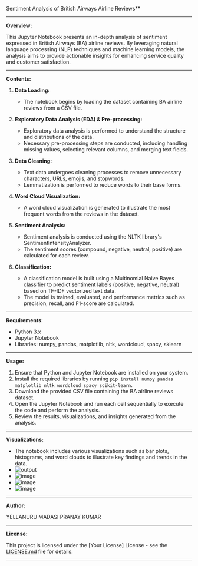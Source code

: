 Sentiment Analysis of British Airways Airline Reviews**

---

**Overview:**

This Jupyter Notebook presents an in-depth analysis of sentiment expressed in British Airways (BA) airline reviews. By leveraging natural language processing (NLP) techniques and machine learning models, the analysis aims to provide actionable insights for enhancing service quality and customer satisfaction.

---

**Contents:**

1. **Data Loading:** 
   - The notebook begins by loading the dataset containing BA airline reviews from a CSV file.

2. **Exploratory Data Analysis (EDA) & Pre-processing:** 
   - Exploratory data analysis is performed to understand the structure and distributions of the data.
   - Necessary pre-processing steps are conducted, including handling missing values, selecting relevant columns, and merging text fields.

3. **Data Cleaning:** 
   - Text data undergoes cleaning processes to remove unnecessary characters, URLs, emojis, and stopwords.
   - Lemmatization is performed to reduce words to their base forms.

4. **Word Cloud Visualization:** 
   - A word cloud visualization is generated to illustrate the most frequent words from the reviews in the dataset.

5. **Sentiment Analysis:** 
   - Sentiment analysis is conducted using the NLTK library's SentimentIntensityAnalyzer.
   - The sentiment scores (compound, negative, neutral, positive) are calculated for each review.

6. **Classification:** 
   - A classification model is built using a Multinomial Naive Bayes classifier to predict sentiment labels (positive, negative, neutral) based on TF-IDF vectorized text data.
   - The model is trained, evaluated, and performance metrics such as precision, recall, and F1-score are calculated.

---

**Requirements:**

- Python 3.x
- Jupyter Notebook
- Libraries: numpy, pandas, matplotlib, nltk, wordcloud, spacy, sklearn

---

**Usage:**

1. Ensure that Python and Jupyter Notebook are installed on your system.
2. Install the required libraries by running `pip install numpy pandas matplotlib nltk wordcloud spacy scikit-learn`.
3. Download the provided CSV file containing the BA airline reviews dataset.
4. Open the Jupyter Notebook and run each cell sequentially to execute the code and perform the analysis.
5. Review the results, visualizations, and insights generated from the analysis.

---

**Visualizations:**

- The notebook includes various visualizations such as bar plots, histograms, and word clouds to illustrate key findings and trends in the data.
- ![output](https://github.com/Pranaykumar30/British-Airways-Review-analysis/assets/141347187/9bb3b879-529d-441a-876e-542e898ebb3c)
- ![image](https://github.com/Pranaykumar30/British-Airways-Review-analysis/assets/141347187/bcb3effd-3787-44eb-aac3-0240980e25ee)
- ![image](https://github.com/Pranaykumar30/British-Airways-Review-analysis/assets/141347187/38a8b0aa-6a70-403c-8034-37ab50441fb7)
- ![image](https://github.com/Pranaykumar30/British-Airways-Review-analysis/assets/141347187/697bd691-d652-4098-8355-57ac12ab4455)





---

**Author:**

YELLANURU MADASI PRANAY KUMAR

---

**License:**

This project is licensed under the [Your License] License - see the [LICENSE.md](link) file for details.

---
